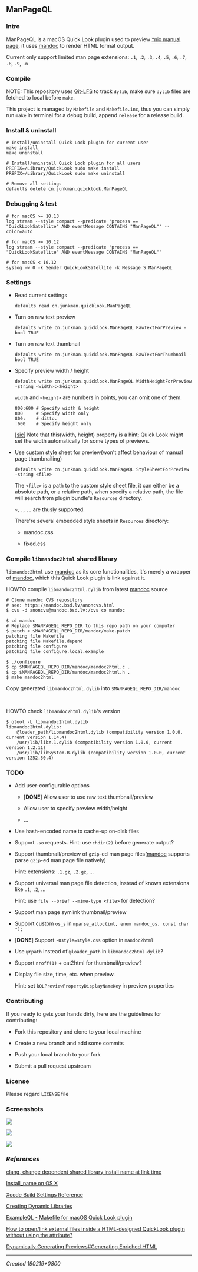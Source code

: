 ## ManPageQL

### Intro

ManPageQL is a macOS Quick Look plugin used to preview [*nix manual page](https://en.wikipedia.org/wiki/Man_page), it uses [mandoc](https://mandoc.bsd.lv/) to render HTML format output.

Current only support limited man page extensions: `.1`, `.2`, `.3`, `.4`, `.5`, `.6`, `.7`, `.8`, `.9`, `.n`

### Compile

NOTE: This repository uses [Git-LFS](https://git-lfs.github.com/) to track `dylib`, make sure `dylib` files are fetched to local before `make`.

This project is managed by `Makefile` and `Makefile.inc`, thus you can simply run `make` in terminal for a debug build, append `release` for a release build.

### Install & uninstall

```shell
# Install/uninstall Quick Look plugin for current user
make install
make uninstall

# Install/uninstall Quick Look plugin for all users
PREFIX=/Library/QuickLook sudo make install
PREFIX=/Library/QuickLook sudo make uninstall

# Remove all settings
defaults delete cn.junkman.quicklook.ManPageQL
```

### Debugging & test

```
# for macOS >= 10.13
log stream --style compact --predicate 'process == "QuickLookSatellite" AND eventMessage CONTAINS "ManPageQL"' --color=auto

# for macOS >= 10.12
log stream --style compact --predicate 'process == "QuickLookSatellite" AND eventMessage CONTAINS "ManPageQL"'

# for macOS < 10.12
syslog -w 0 -k Sender QuickLookSatellite -k Message S ManPageQL
```

### Settings

* Read current settings

	```shell
	defaults read cn.junkman.quicklook.ManPageQL
	```

* Turn on raw text preview

	```shell
	defaults write cn.junkman.quicklook.ManPageQL RawTextForPreview -bool TRUE
	```

* Turn on raw text thumbnail

	```shell
	defaults write cn.junkman.quicklook.ManPageQL RawTextForThumbnail -bool TRUE
	```

* Specify preview width / height

	```shell
	defaults write cn.junkman.quicklook.ManPageQL WidthHeightForPreview -string <width>:<height>
	```

	`width` and `<height>` are numbers in points, you can omit one of them.

	```
	800:600 # Specify width & height
	800     # Specify width only
	800:    # ditto.
	:600    # Specify height only
	```

	[[sic](https://developer.apple.com/documentation/quicklook/kqlpreviewpropertywidthkey?language=objc)] Note that this(width, height) property is a hint; Quick Look might set the width automatically for some types of previews.

* Use custom style sheet for preview(won't affect behaviour of manual page thumbnailing)

	```shell
	defaults write cn.junkman.quicklook.ManPageQL StyleSheetForPreview -string <file>
	```

	The `<file>` is a path to the custom style sheet file, it can either be a absolute path, or a relative path, when specify a relative path, the file will search from plugin bundle's `Resources` directory.

	`~`, `.`, `..` are thusly supported.

	There're several embedded style sheets in `Resources` directory:

	* mandoc.css

	* fixed.css

### Compile `libmandoc2html` shared library

`libmandoc2html` use [mandoc](https://mandoc.bsd.lv/) as its core functionalities, it's merely a wrapper of [mandoc](https://mandoc.bsd.lv/), which this Quick Look plugin is link against it.

HOWTO compile `libmandoc2html.dylib` from latest [mandoc](https://mandoc.bsd.lv/) source

```shell
# Clone mandoc CVS repository
# see: https://mandoc.bsd.lv/anoncvs.html
$ cvs -d anoncvs@mandoc.bsd.lv:/cvs co mandoc

$ cd mandoc
# Replace $MANPAGEQL_REPO_DIR to this repo path on your computer
$ patch < $MANPAGEQL_REPO_DIR/mandoc/make.patch
patching file Makefile
patching file Makefile.depend
patching file configure
patching file configure.local.example

$ ./configure
$ cp $MANPAGEQL_REPO_DIR/mandoc/mandoc2html.c .
$ cp $MANPAGEQL_REPO_DIR/mandoc/mandoc2html.h .
$ make mandoc2html
```

Copy generated `libmandoc2html.dylib` into `$MANPAGEQL_REPO_DIR/mandoc`

<br>

HOWTO check `libmandoc2html.dylib`'s version

```shell
$ otool -L libmandoc2html.dylib
libmandoc2html.dylib:
	@loader_path/libmandoc2html.dylib (compatibility version 1.0.0, current version 1.14.4)
	/usr/lib/libz.1.dylib (compatibility version 1.0.0, current version 1.2.11)
	/usr/lib/libSystem.B.dylib (compatibility version 1.0.0, current version 1252.50.4)
```

### TODO

* Add user-configurable options

 	* [**DONE**] Allow user to use raw text thumbnail/preview

 	* Allow user to specify preview width/height

 	* ...

* Use hash-encoded name to cache-up on-disk files

* Support `.so` requests. Hint: use `chdir(2)` before generate output?

* Support thumbnail/preview of `gzip`-ed man page files([mandoc](https://mandoc.bsd.lv/) supports parse `gzip`-ed man page file natively)

	Hint: extensions: `.1.gz`, `.2.gz`, ...

* Support universal man page file detection, instead of known extensions like `.1`, `.2`, ...

	Hint: use `file --brief --mime-type <file>` for detection?

* Support man page symlink thumbnail/preview

* Support custom `os_s` in `mparse_alloc(int, enum mandoc_os, const char *);`

* [**DONE**] Support `-Ostyle=style.css` option in `mandoc2html`

* Use `@rpath` instead of `@loader_path` in `libmandoc2html.dylib`?

* Support `nroff(1)` + cat2html for thumbnail/preview?

* Display file size, time, etc. when preview.

	Hint: set `kQLPreviewPropertyDisplayNameKey` in preview properties

### Contributing

If you ready to gets your hands dirty, here are the guidelines for contributing:

* Fork this repository and clone to your local machine

* Create a new branch and add some commits

* Push your local branch to your fork

* Submit a pull request upstream

### License

Please regard `LICENSE` file

### Screenshots

![](screenshots/1.png)

![](screenshots/2.png)

![](screenshots/3.png)

### *References*

[clang, change dependent shared library install name at link time](https://stackoverflow.com/questions/27506450/clang-change-dependent-shared-library-install-name-at-link-time)

[Install_name on OS X](http://log.zyxar.com/blog/2012/03/10/install-name-on-os-x/)

[Xcode Build Settings Reference](https://pewpewthespells.com/blog/buildsettings.html)

[Creating Dynamic Libraries](https://developer.apple.com/library/archive/documentation/DeveloperTools/Conceptual/DynamicLibraries/100-Articles/CreatingDynamicLibraries.html)

[ExampleQL - Makefile for macOS Quick Look plugin](https://github.com/lynnlx/quicklook_plugin)

[How to open/link external files inside a HTML-designed QuickLook plugin without using the <src> attribute?](https://stackoverflow.com/questions/23758539/how-to-open-link-external-files-inside-a-html-designed-quicklook-plugin-without)

[Dynamically Generating Previews#Generating Enriched HTML](https://developer.apple.com/library/archive/documentation/UserExperience/Conceptual/Quicklook_Programming_Guide/Articles/QLDynamicGeneration.html#//apple_ref/doc/uid/TP40005020-CH15-SW2)

---

*Created 190219+0800*